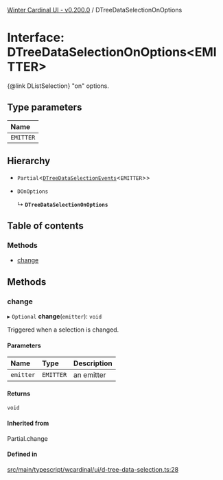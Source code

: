 [Winter Cardinal UI - v0.200.0](../index.md) / DTreeDataSelectionOnOptions

# Interface: DTreeDataSelectionOnOptions<EMITTER\>

{@link DListSelection} "on" options.

## Type parameters

| Name |
| :------ |
| `EMITTER` |

## Hierarchy

- `Partial`<[`DTreeDataSelectionEvents`](DTreeDataSelectionEvents.md)<`EMITTER`\>\>

- `DOnOptions`

  ↳ **`DTreeDataSelectionOnOptions`**

## Table of contents

### Methods

- [change](DTreeDataSelectionOnOptions.md#change)

## Methods

### change

▸ `Optional` **change**(`emitter`): `void`

Triggered when a selection is changed.

#### Parameters

| Name | Type | Description |
| :------ | :------ | :------ |
| `emitter` | `EMITTER` | an emitter |

#### Returns

`void`

#### Inherited from

Partial.change

#### Defined in

[src/main/typescript/wcardinal/ui/d-tree-data-selection.ts:28](https://github.com/winter-cardinal/winter-cardinal-ui/blob/v0.200.0/src/main/typescript/wcardinal/ui/d-tree-data-selection.ts#L28)
